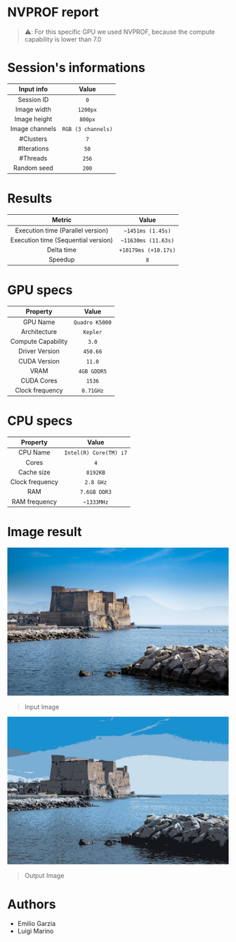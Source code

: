 # NVPROF report

> ⚠️: For this specific GPU we used NVPROF, because the compute capability is lower than 7.0

# Session's informations

| Input info | Value |
|:-:|:-:|
| Session ID | `0` |
| Image width | `1200px` |
| Image height | `800px` |
| Image channels | `RGB (3 channels)` |
| #Clusters | `7` |
| #Iterations | `50` |
| #Threads | `256` |
| Random seed | `200` |

# Results

| Metric | Value |
|:-:|:-:|
| Execution time (Parallel version)| `~1451ms (1.45s)` |
| Execution time (Sequential version)| `~11630ms (11.63s)` |
| Delta time | `+10179ms (+10.17s)` |
| Speedup | `8` |

# GPU specs

| Property | Value |
|:-:|:-:|
| GPU Name | `Quadro K5000` |
| Architecture | `Kepler` |
| Compute Capability | `3.0` |
| Driver Version | `450.66` |
| CUDA Version | `11.0` |
| VRAM  | `4GB GDDR5` |
| CUDA Cores  | `1536` |
| Clock frequency | `0.71GHz` |

# CPU specs

| Property | Value |
|:-:|:-:|
| CPU Name | `Intel(R) Core(TM) i7` |
| Cores | `4` |
| Cache size | `8192KB` |
| Clock frequency | `2.8 GHz` |
| RAM | `7.6GB DDR3` |
| RAM frequency | `~1333MHz` |

# Image result

![input](./input_image.jpg)

> Input Image

![output](output_image.jpg)

> Output Image

# Authors

* Emilio Garzia
* Luigi Marino